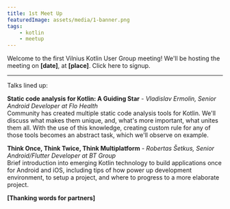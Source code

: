 ```yaml
---
title: 1st Meet Up
featuredImage: assets/media/1-banner.png
tags:
    - kotlin
    - meetup
---
```


Welcome to the first Vilnius Kotlin User Group meeting! We'll be hosting the meeting on **[date]**, at **[place]**. Click here to signup.

---

Talks lined up:

**Static code analysis for Kotlin: A Guiding Star** - _Vladislav Ermolin, Senior Android Developer at Flo Health_        
Community has created multiple static code analysis tools for Kotlin. We'll discuss what makes them unique, and, what's more important, what unites them all. With the use of this knowledge, creating custom rule for any of those tools becomes an abstract task, which we'll observe on example.

**Think Once, Think Twice, Think Multiplatform**  - _Robertas Šetkus, Senior Android/Flutter Developer at BT Group_     
Brief introduction into emerging Kotlin technology to build applications once for Android and iOS, including tips of how power up development environment, to setup a project, and where to progress to a more elaborate project.

**[Thanking words for partners]**
